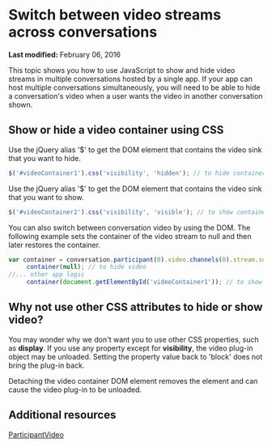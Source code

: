 
# Switch between video streams across conversations


 **Last modified:** February 06, 2016

This topic shows you how to use JavaScript to show and hide video streams in multiple conversations hosted by a single app. If your app can host multiple conversations simultaneously, you will need to be able to hide a conversation's video when a user wants the video in another conversation shown. 

## Show or hide a video container using CSS

Use the jQuery alias '$' to get the DOM element that contains the video sink that you want to hide.


```js
$('#videoContainer1').css('visibility', 'hidden'); // to hide container
```

Use the jQuery alias '$' to get the DOM element that contains the video sink that you want to show.




```js
$('#videoContainer2').css('visibility', 'visible'); // to show container
```

You can also switch between conversation video by using the DOM. The following example sets the container of the video stream to null and then later restores the container.




```js
var container = conversation.participant(0).video.channels(0).stream.source.sink.container;
     container(null); // to hide video
//... other app logic
     container(document.getElementById('videoContainer1')); // to show video

```


## Why not use other CSS attributes to hide or show video?

You may wonder why we don't want you to use other CSS properties, such as  **display**. If you use any property except for **visibility**, the video plug-in object may be unloaded. Setting the property value back to 'block' does not bring the plug-in back.

Detaching the video container DOM element removes the element and can cause the video plug-in to be unloaded. 


## Additional resources


[ParticipantVideo](https://ucwa.skype.com/reference/WebSDK/interfaces/_s4b_sdk_d_.jcafe.participantvideo.html)
